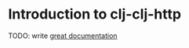 # Introduction to clj-clj-http

TODO: write [great documentation](http://jacobian.org/writing/what-to-write/)
